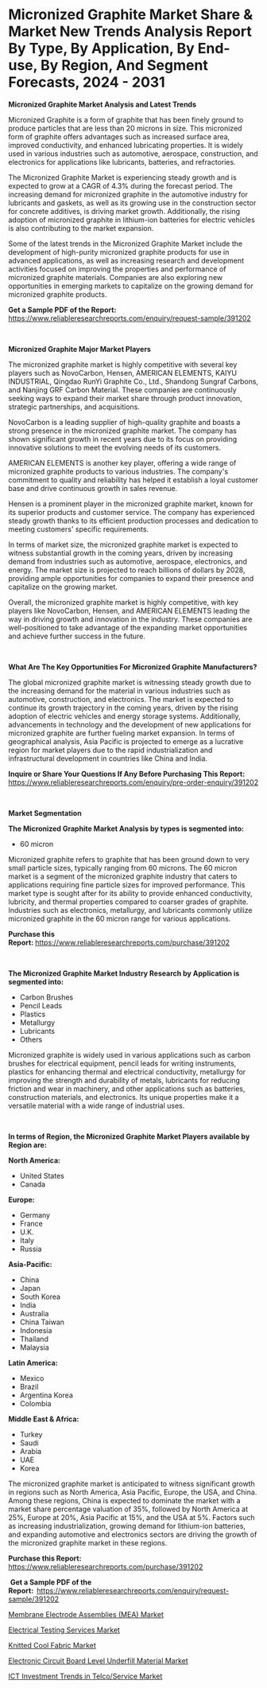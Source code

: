 <p><h1>Micronized Graphite Market Share & Market New Trends Analysis Report By Type, By Application, By End-use, By Region, And Segment Forecasts, 2024 - 2031</h1></p><p><strong>Micronized Graphite Market Analysis and Latest Trends</strong></p>
<p><p>Micronized Graphite is a form of graphite that has been finely ground to produce particles that are less than 20 microns in size. This micronized form of graphite offers advantages such as increased surface area, improved conductivity, and enhanced lubricating properties. It is widely used in various industries such as automotive, aerospace, construction, and electronics for applications like lubricants, batteries, and refractories.</p><p>The Micronized Graphite Market is experiencing steady growth and is expected to grow at a CAGR of 4.3% during the forecast period. The increasing demand for micronized graphite in the automotive industry for lubricants and gaskets, as well as its growing use in the construction sector for concrete additives, is driving market growth. Additionally, the rising adoption of micronized graphite in lithium-ion batteries for electric vehicles is also contributing to the market expansion.</p><p>Some of the latest trends in the Micronized Graphite Market include the development of high-purity micronized graphite products for use in advanced applications, as well as increasing research and development activities focused on improving the properties and performance of micronized graphite materials. Companies are also exploring new opportunities in emerging markets to capitalize on the growing demand for micronized graphite products.</p></p>
<p><strong>Get a Sample PDF of the Report:&nbsp;</strong> <a href="https://www.reliableresearchreports.com/enquiry/request-sample/391202">https://www.reliableresearchreports.com/enquiry/request-sample/391202</a></p>
<p>&nbsp;</p>
<p><strong>Micronized Graphite Major Market Players</strong></p>
<p><p>The micronized graphite market is highly competitive with several key players such as NovoCarbon, Hensen, AMERICAN ELEMENTS, KAIYU INDUSTRIAL, Qingdao RunYi Graphite Co., Ltd., Shandong Sungraf Carbons, and Nanjing GRF Carbon Material. These companies are continuously seeking ways to expand their market share through product innovation, strategic partnerships, and acquisitions.</p><p>NovoCarbon is a leading supplier of high-quality graphite and boasts a strong presence in the micronized graphite market. The company has shown significant growth in recent years due to its focus on providing innovative solutions to meet the evolving needs of its customers.</p><p>AMERICAN ELEMENTS is another key player, offering a wide range of micronized graphite products to various industries. The company's commitment to quality and reliability has helped it establish a loyal customer base and drive continuous growth in sales revenue.</p><p>Hensen is a prominent player in the micronized graphite market, known for its superior products and customer service. The company has experienced steady growth thanks to its efficient production processes and dedication to meeting customers' specific requirements.</p><p>In terms of market size, the micronized graphite market is expected to witness substantial growth in the coming years, driven by increasing demand from industries such as automotive, aerospace, electronics, and energy. The market size is projected to reach billions of dollars by 2028, providing ample opportunities for companies to expand their presence and capitalize on the growing market.</p><p>Overall, the micronized graphite market is highly competitive, with key players like NovoCarbon, Hensen, and AMERICAN ELEMENTS leading the way in driving growth and innovation in the industry. These companies are well-positioned to take advantage of the expanding market opportunities and achieve further success in the future.</p></p>
<p>&nbsp;</p>
<p><strong>What Are The Key Opportunities For Micronized Graphite Manufacturers?</strong></p>
<p><p>The global micronized graphite market is witnessing steady growth due to the increasing demand for the material in various industries such as automotive, construction, and electronics. The market is expected to continue its growth trajectory in the coming years, driven by the rising adoption of electric vehicles and energy storage systems. Additionally, advancements in technology and the development of new applications for micronized graphite are further fueling market expansion. In terms of geographical analysis, Asia Pacific is projected to emerge as a lucrative region for market players due to the rapid industrialization and infrastructural development in countries like China and India.</p></p>
<p><strong>Inquire or Share Your Questions If Any Before Purchasing This Report:</strong> <a href="https://www.reliableresearchreports.com/enquiry/pre-order-enquiry/391202">https://www.reliableresearchreports.com/enquiry/pre-order-enquiry/391202</a></p>
<p>&nbsp;</p>
<p><strong>Market Segmentation</strong></p>
<p><strong>The Micronized Graphite Market Analysis by types is segmented into:</strong></p>
<p><ul><li>60 micron</li></ul></p>
<p><p>Micronized graphite refers to graphite that has been ground down to very small particle sizes, typically ranging from 60 microns. The 60 micron market is a segment of the micronized graphite industry that caters to applications requiring fine particle sizes for improved performance. This market type is sought after for its ability to provide enhanced conductivity, lubricity, and thermal properties compared to coarser grades of graphite. Industries such as electronics, metallurgy, and lubricants commonly utilize micronized graphite in the 60 micron range for various applications.</p></p>
<p><strong>Purchase this Report:&nbsp;</strong><a href="https://www.reliableresearchreports.com/purchase/391202">https://www.reliableresearchreports.com/purchase/391202</a></p>
<p>&nbsp;</p>
<p><strong>The Micronized Graphite Market Industry Research by Application is segmented into:</strong></p>
<p><ul><li>Carbon Brushes</li><li>Pencil Leads</li><li>Plastics</li><li>Metallurgy</li><li>Lubricants</li><li>Others</li></ul></p>
<p><p>Micronized graphite is widely used in various applications such as carbon brushes for electrical equipment, pencil leads for writing instruments, plastics for enhancing thermal and electrical conductivity, metallurgy for improving the strength and durability of metals, lubricants for reducing friction and wear in machinery, and other applications such as batteries, construction materials, and electronics. Its unique properties make it a versatile material with a wide range of industrial uses.</p></p>
<p>&nbsp;</p>
<p><strong>In terms of Region, the Micronized Graphite Market Players available by Region are:</strong></p>
<p>
    <p> <strong> North America: </strong>
        <ul>
            <li>United States</li>
            <li>Canada</li>
        </ul>
        </p> 
    <p> <strong> Europe: </strong>
        <ul>
            <li>Germany</li>
            <li>France</li>
            <li>U.K.</li>
            <li>Italy</li>
            <li>Russia</li>
        </ul>
        </p> 
    <p> <strong> Asia-Pacific: </strong>
        <ul>
            <li>China</li>
            <li>Japan</li>
            <li>South Korea</li>
            <li>India</li>
            <li>Australia</li>
            <li>China Taiwan</li>
            <li>Indonesia</li>
            <li>Thailand</li>
            <li>Malaysia</li>
        </ul>
        </p> 
    <p> <strong> Latin America: </strong>
        <ul>
            <li>Mexico</li>
            <li>Brazil</li>
            <li>Argentina Korea</li>
            <li>Colombia</li>
        </ul>
        </p> 
    <p> <strong> Middle East & Africa: </strong>
        <ul>
            <li>Turkey</li>
            <li>Saudi</li>
            <li>Arabia</li>
            <li>UAE</li>
            <li>Korea</li>
        </ul>
    </p>
    </p>
<p><p>The micronized graphite market is anticipated to witness significant growth in regions such as North America, Asia Pacific, Europe, the USA, and China. Among these regions, China is expected to dominate the market with a market share percentage valuation of 35%, followed by North America at 25%, Europe at 20%, Asia Pacific at 15%, and the USA at 5%. Factors such as increasing industrialization, growing demand for lithium-ion batteries, and expanding automotive and electronics sectors are driving the growth of the micronized graphite market in these regions.</p></p>
<p><strong>Purchase this Report: </strong><a href="https://www.reliableresearchreports.com/purchase/391202">https://www.reliableresearchreports.com/purchase/391202</a></p>
<p>&nbsp;<strong>Get a Sample PDF of the Report:&nbsp;&nbsp;</strong><a href="https://www.reliableresearchreports.com/enquiry/request-sample/391202">https://www.reliableresearchreports.com/enquiry/request-sample/391202</a></p>
<p><strong></strong></p>
<p><p><a href="https://circular-yam-9b9.notion.site/Membrane-Electrode-Assemblies-MEA-Market-Share-Market-New-Trends-Analysis-Report-By-Type-By-App-c6f0bf4ba3ab4fdabc9c9892296c376d">Membrane Electrode Assemblies (MEA) Market</a></p><p><a href="https://view.publitas.com/reportprime-1/electrical-testing-services-market-dynamics-2024-2031-also-about-its-market-trends-projections-and-opportunities/">Electrical Testing Services Market</a></p><p><a href="https://github.com/RichRobinson5/Market-Research-Report-List-4/blob/main/knitted-cool-fabric-market.md">Knitted Cool Fabric Market</a></p><p><a href="https://view.publitas.com/reportprime-1/electronic-circuit-board-level-underfill-material-market-share-market-new-trends-analysis-report-by-type-by-application-by-end-use-by-region-and-segment-forecasts-2024-2031/">Electronic Circuit Board Level Underfill Material Market</a></p><p><a href="https://copper-carbon-84f.notion.site/Insights-into-ICT-Investment-Trends-in-Telco-Service-Market-Size-Analysing-Market-Share-Trends-an-1a7774403fed4d65954d8163bea7404d">ICT Investment Trends in Telco/Service Market</a></p></p>